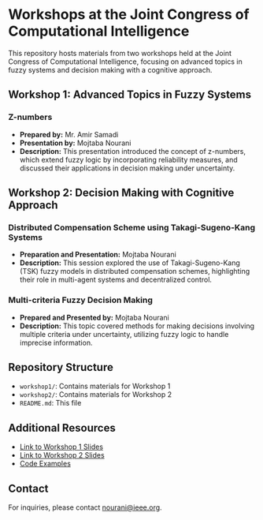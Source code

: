 # Workshops at the Joint Congress of Computational Intelligence

This repository hosts materials from two workshops held at the Joint Congress of Computational Intelligence, focusing on advanced topics in fuzzy systems and decision making with a cognitive approach.

## Workshop 1: Advanced Topics in Fuzzy Systems

### Z-numbers

- **Prepared by:** Mr. Amir Samadi
- **Presentation by:** Mojtaba Nourani
- **Description:** This presentation introduced the concept of z-numbers, which extend fuzzy logic by incorporating reliability measures, and discussed their applications in decision making under uncertainty.



## Workshop 2: Decision Making with Cognitive Approach

### Distributed Compensation Scheme using Takagi-Sugeno-Kang Systems

- **Preparation and Presentation:** Mojtaba Nourani
- **Description:** This session explored the use of Takagi-Sugeno-Kang (TSK) fuzzy models in distributed compensation schemes, highlighting their role in multi-agent systems and decentralized control.

### Multi-criteria Fuzzy Decision Making

- **Prepared and Presented by:** Mojtaba Nourani
- **Description:** This topic covered methods for making decisions involving multiple criteria under uncertainty, utilizing fuzzy logic to handle imprecise information.

## Repository Structure

- `workshop1/`: Contains materials for Workshop 1
- `workshop2/`: Contains materials for Workshop 2
- `README.md`: This file

## Additional Resources

- [Link to Workshop 1 Slides](https://example.com/workshop1-slides)
- [Link to Workshop 2 Slides](https://example.com/workshop2-slides)
- [Code Examples](https://github.com/yourusername/workshop-code)

## Contact

For inquiries, please contact nourani@ieee.org.
